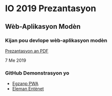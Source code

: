 # IO 2019 Prezantasyon

## Wèb-Aplikasyon Modèn
### Kijan pou devlope wèb-aplikasyon modèn

[Prezantasyon an PDF](Web%20Aplikasyon%20Modèn.pdf)

7 Me 2019

### GitHub Demonstrasyon yo

- [Egzanp PWA](https://github.com/wspecs/pwa-egzanp)
- [Eleman Entènet](https://github.com/wspecs/eleman-entènèt)

